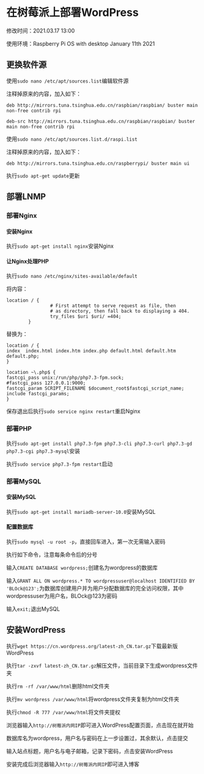 # 在树莓派上部署WordPress

修改时间：2021.03.17 13:00

使用环境：Raspberry Pi OS with desktop January 11th 2021

## 更换软件源

使用`sudo nano /etc/apt/sources.list`编辑软件源

注释掉原来的内容，加入如下：

```
deb http://mirrors.tuna.tsinghua.edu.cn/raspbian/raspbian/ buster main non-free contrib rpi

deb-src http://mirrors.tuna.tsinghua.edu.cn/raspbian/raspbian/ buster main non-free contrib rpi
```

使用`sudo nano /etc/apt/sources.list.d/raspi.list`

注释掉原来的内容，加入如下：

```
deb http://mirrors.tuna.tsinghua.edu.cn/raspberrypi/ buster main ui
```

执行`sudo apt-get update`更新

## 部署LNMP

### 部署Nginx

#### 安装Nginx

执行`sudo apt-get install nginx`安装Nginx

#### 让Nginx处理PHP

执行`sudo nano /etc/nginx/sites-available/default`

将内容：

```
location / {
                # First attempt to serve request as file, then
                # as directory, then fall back to displaying a 404.
                try_files $uri $uri/ =404;
        }
```

替换为：

```
location / {
index  index.html index.htm index.php default.html default.htm default.php;
}
 
location ~\.php$ {
fastcgi_pass unix:/run/php/php7.3-fpm.sock;
#fastcgi_pass 127.0.0.1:9000;
fastcgi_param SCRIPT_FILENAME $document_root$fastcgi_script_name;
include fastcgi_params;
}
```

保存退出后执行`sudo service nginx restart`重启Nginx

### 部署PHP

执行`sudo apt-get install php7.3-fpm php7.3-cli php7.3-curl php7.3-gd php7.3-cgi php7.3-mysql`安装

执行`sudo service php7.3-fpm restart`启动

### 部署MySQL

#### 安装MySQL

执行`sudo apt-get install mariadb-server-10.0`安装MySQL

#### 配置数据库

执行`sudo mysql -u root -p`，直接回车进入，第一次无需输入密码

执行如下命令，注意每条命令后的分号

输入`CREATE DATABASE wordpress;`创建名为wordpress的数据库

输入`GRANT ALL ON wordpress.* TO wordpressuser@localhost IDENTIFIED BY 'BLOck@123';`为数据库创建用户并为用户分配数据库的完全访问权限，其中wordpressuser为用户名，BLOck@123为密码

输入`exit;`退出MySQL

## 安装WordPress

执行`wget https://cn.wordpress.org/latest-zh_CN.tar.gz`下载最新版WordPress

执行`tar -zxvf latest-zh_CN.tar.gz`解压文件，当前目录下生成wordpress文件夹

执行`rm -rf /var/www/html`删除html文件夹

执行`mv wordpress /var/www/html`将wordpress文件夹复制为html文件夹

执行`chmod -R 777 /var/www/html`将文件夹提权

浏览器输入`http://树莓派内网IP`即可进入WordPress配置页面，点击现在就开始

数据库名为wordpress，用户名与密码在上一步设置过，其余默认，点击提交

输入站点标题，用户名与电子邮箱，记录下密码，点击安装WordPress

安装完成后浏览器输入`http://树莓派内网IP`即可进入博客

